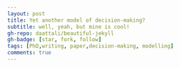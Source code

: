 ```yaml
---
layout: post
title: Yet another model of decision-making?
subtitle: well, yeah, but mine is cool!
gh-repo: daattali/beautiful-jekyll
gh-badge: [star, fork, follow]
tags: [PhD,writing, paper,decision-making, modelling]
comments: true
---
```


